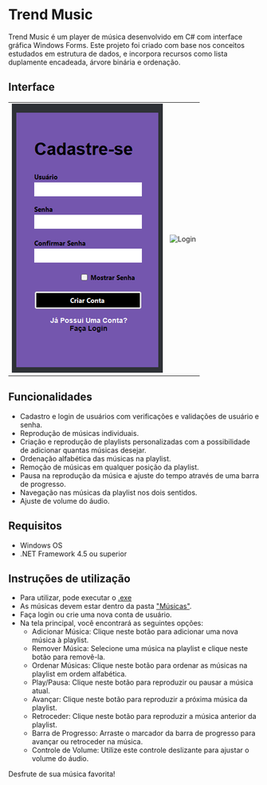 # Trend Music


Trend Music é um player de música desenvolvido em C# com interface gráfica Windows Forms. Este projeto foi criado com base nos conceitos estudados em estrutura de dados, e incorpora recursos como lista duplamente encadeada, árvore binária e ordenação.

## Interface
<table>
  <tr>
     <td>
      <img src="https://github.com/gabriellaxdantas/TrendMusic/blob/8abe41b6691c318243be11a2ba92b900ca5ed653/imgs/trendMusic03.png" alt="Cadastro">
    </td>
    <td>
      <img src="(https://github.com/gabriellaxdantas/TrendMusic/blob/8abe41b6691c318243be11a2ba92b900ca5ed653/imgs/trendMusic02.png)" alt="Login">
    </td>
  </tr>
</table>

## Funcionalidades
- Cadastro e login de usuários com verificações e validações de usuário e senha.
- Reprodução de músicas individuais.
- Criação e reprodução de playlists personalizadas com a possibilidade de adicionar quantas músicas desejar.
- Ordenação alfabética das músicas na playlist.
- Remoção de músicas em qualquer posição da playlist.
- Pausa na reprodução da música e ajuste do tempo através de uma barra de progresso.
- Navegação nas músicas da playlist nos dois sentidos.
- Ajuste de volume do áudio.

## Requisitos
- Windows OS
- .NET Framework 4.5 ou superior
## Instruções de utilização
- Para utilizar, pode executar o <a href="/codigo/src/Player Media/bin/Debug/Player Media.exe">.exe</a>
- As músicas devem estar dentro da pasta <a href="/codigo/src/Player Media/bin/Debug/Músicas">"Músicas"</a>.
- Faça login ou crie uma nova conta de usuário.
- Na tela principal, você encontrará as seguintes opções:
    - Adicionar Música: Clique neste botão para adicionar uma nova música à playlist.
    - Remover Música: Selecione uma música na playlist e clique neste botão para removê-la.
    - Ordenar Músicas: Clique neste botão para ordenar as músicas na playlist em ordem alfabética.
    - Play/Pausa: Clique neste botão para reproduzir ou pausar a música atual.
    - Avançar: Clique neste botão para reproduzir a próxima música da playlist.
    - Retroceder: Clique neste botão para reproduzir a música anterior da playlist.
    - Barra de Progresso: Arraste o marcador da barra de progresso para avançar ou retroceder na música.
    - Controle de Volume: Utilize este controle deslizante para ajustar o volume do áudio.

Desfrute de sua música favorita!

